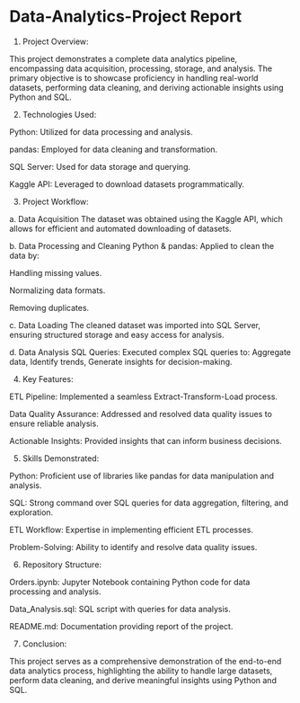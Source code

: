 # Data-Analytics-Project Report
1. Project Overview:
 
This project demonstrates a complete data analytics pipeline, encompassing data acquisition, processing, storage, and analysis. The primary objective is to showcase proficiency in handling real-world datasets, performing data cleaning, and deriving actionable insights using Python and SQL.

2. Technologies Used:
   
Python: Utilized for data processing and analysis.

pandas: Employed for data cleaning and transformation.

SQL Server: Used for data storage and querying.

Kaggle API: Leveraged to download datasets programmatically.

3. Project Workflow:
   
a. Data Acquisition
The dataset was obtained using the Kaggle API, which allows for efficient and automated downloading of datasets.

b. Data Processing and Cleaning
Python & pandas: Applied to clean the data by:

Handling missing values.

Normalizing data formats.

Removing duplicates.

c. Data Loading
The cleaned dataset was imported into SQL Server, ensuring structured storage and easy access for analysis.

d. Data Analysis
SQL Queries: Executed complex SQL queries to:
Aggregate data,
Identify trends,
Generate insights for decision-making.

4. Key Features:
   
ETL Pipeline: Implemented a seamless Extract-Transform-Load process.

Data Quality Assurance: Addressed and resolved data quality issues to ensure reliable analysis.

Actionable Insights: Provided insights that can inform business decisions.

5. Skills Demonstrated:
   
Python: Proficient use of libraries like pandas for data manipulation and analysis.

SQL: Strong command over SQL queries for data aggregation, filtering, and exploration.

ETL Workflow: Expertise in implementing efficient ETL processes.

Problem-Solving: Ability to identify and resolve data quality issues.

6. Repository Structure:
 
Orders.ipynb: Jupyter Notebook containing Python code for data processing and analysis.

Data_Analysis.sql: SQL script with queries for data analysis.

README.md: Documentation providing report of the project.

7. Conclusion:
   
This project serves as a comprehensive demonstration of the end-to-end data analytics process, highlighting the ability to handle large datasets, perform data cleaning, and derive meaningful insights using Python and SQL.
